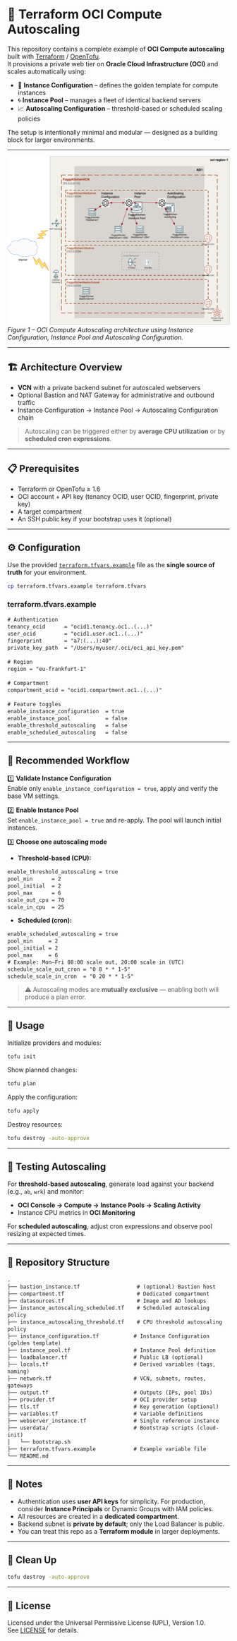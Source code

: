 # 🚀 Terraform OCI Compute Autoscaling

This repository contains a complete example of **OCI Compute autoscaling** built with [Terraform](https://www.terraform.io) / [OpenTofu](https://opentofu.org).  
It provisions a private web tier on **Oracle Cloud Infrastructure (OCI)** and scales automatically using:

- 🧱 **Instance Configuration** – defines the golden template for compute instances  
- 🌀 **Instance Pool** – manages a fleet of identical backend servers  
- 📈 **Autoscaling Configuration** – threshold-based or scheduled scaling policies

The setup is intentionally minimal and modular — designed as a building block for larger environments.

---

![Terraform OCI Autoscaling Architecture](./terraform-oci-autoscale.png)  
*Figure 1 – OCI Compute Autoscaling architecture using Instance Configuration, Instance Pool and Autoscaling Configuration.*

---

## 🏗️ Architecture Overview

- **VCN** with a private backend subnet for autoscaled webservers  
- Optional Bastion and NAT Gateway for administrative and outbound traffic  
- Instance Configuration → Instance Pool → Autoscaling Configuration chain

> Autoscaling can be triggered either by **average CPU utilization** or by **scheduled cron expressions**.

---

## 📋 Prerequisites

- Terraform or OpenTofu ≥ 1.6  
- OCI account + API key (tenancy OCID, user OCID, fingerprint, private key)  
- A target compartment  
- An SSH public key if your bootstrap uses it (optional)

---

## ⚙️ Configuration

Use the provided [`terraform.tfvars.example`](./terraform.tfvars.example) file as the **single source of truth** for your environment.

```bash
cp terraform.tfvars.example terraform.tfvars
```

### terraform.tfvars.example

```hcl
# Authentication
tenancy_ocid      = "ocid1.tenancy.oc1..(...)"
user_ocid         = "ocid1.user.oc1..(...)"
fingerprint       = "a7:(...):40"
private_key_path  = "/Users/myuser/.oci/oci_api_key.pem"

# Region
region = "eu-frankfurt-1"

# Compartment
compartment_ocid = "ocid1.compartment.oc1..(...)"

# Feature toggles
enable_instance_configuration  = true
enable_instance_pool           = false
enable_threshold_autoscaling   = false
enable_scheduled_autoscaling   = false
```

---

## 🧭 Recommended Workflow

1️⃣ **Validate Instance Configuration**  
Enable only `enable_instance_configuration = true`, apply and verify the base VM settings.

2️⃣ **Enable Instance Pool**  
Set `enable_instance_pool = true` and re-apply. The pool will launch initial instances.

3️⃣ **Choose one autoscaling mode**

- **Threshold-based (CPU):**

```hcl
enable_threshold_autoscaling = true
pool_min      = 2
pool_initial  = 2
pool_max      = 6
scale_out_cpu = 70
scale_in_cpu  = 25
```

- **Scheduled (cron):**

```hcl
enable_scheduled_autoscaling = true
pool_min     = 2
pool_initial = 2
pool_max     = 6
# Example: Mon–Fri 08:00 scale out, 20:00 scale in (UTC)
schedule_scale_out_cron = "0 8 * * 1-5"
schedule_scale_in_cron  = "0 20 * * 1-5"
```

> ⚠️ Autoscaling modes are **mutually exclusive** — enabling both will produce a plan error.

---

## 🚀 Usage

Initialize providers and modules:

```bash
tofu init
```

Show planned changes:

```bash
tofu plan
```

Apply the configuration:

```bash
tofu apply
```

Destroy resources:

```bash
tofu destroy -auto-approve
```

---

## 🧪 Testing Autoscaling

For **threshold-based autoscaling**, generate load against your backend (e.g., `ab`, `wrk`) and monitor:

- **OCI Console → Compute → Instance Pools → Scaling Activity**  
- Instance CPU metrics in **OCI Monitoring**

For **scheduled autoscaling**, adjust cron expressions and observe pool resizing at expected times.

---

## 📂 Repository Structure

```
.
├── bastion_instance.tf                  # (optional) Bastion host
├── compartment.tf                       # Dedicated compartment
├── datasources.tf                       # Image and AD lookups
├── instance_autoscaling_scheduled.tf    # Scheduled autoscaling policy
├── instance_autoscaling_threshold.tf    # CPU threshold autoscaling policy
├── instance_configuration.tf           # Instance Configuration (golden template)
├── instance_pool.tf                    # Instance Pool definition
├── loadbalancer.tf                     # Public LB (optional)
├── locals.tf                           # Derived variables (tags, naming)
├── network.tf                          # VCN, subnets, routes, gateways
├── output.tf                           # Outputs (IPs, pool IDs)
├── provider.tf                         # OCI provider setup
├── tls.tf                              # Key generation (optional)
├── variables.tf                        # Variable definitions
├── webserver_instance.tf               # Single reference instance
├── userdata/                           # Bootstrap scripts (cloud-init)
│   └── bootstrap.sh
├── terraform.tfvars.example            # Example variable file
└── README.md
```

---

## 📝 Notes

- Authentication uses **user API keys** for simplicity. For production, consider **Instance Principals** or Dynamic Groups with IAM policies.  
- All resources are created in a **dedicated compartment**.  
- Backend subnet is **private by default**; only the Load Balancer is public.  
- You can treat this repo as a **Terraform module** in larger deployments.

---

## 🧹 Clean Up

```bash
tofu destroy -auto-approve
```

---

## 🪪 License

Licensed under the Universal Permissive License (UPL), Version 1.0.  
See [LICENSE](./LICENSE) for details.

